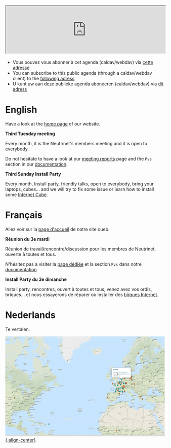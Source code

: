<!-- TITLE: Agenda -->
<!-- SUBTITLE: Meetings, Réunions, Samenkomst, Install Parties, enz. -->

<iframe width="100%" src="https://files.neutrinet.be/index.php/apps/calendar/embed/375V4JSNHTU04NXL"></iframe>

  * Vous pouvez vous abonner à cet agenda (caldav/webdav) via [cette adresse](webcal://files.neutrinet.be/remote.php/dav/public-calendars/375V4JSNHTU04NXL?export)
  * You can subscribe to this public agenda (through a caldav/webdav client) to the [following adress](webcal://files.neutrinet.be/remote.php/dav/public-calendars/375V4JSNHTU04NXL?export)
  * U kunt uw aan deze publieke agenda aboneeren (caldav/webdav) via [dit adress](webcal://files.neutrinet.be/remote.php/dav/public-calendars/375V4JSNHTU04NXL?export)
# English
Have a look at the [home page](https://neutrinet.be) of our website.

**Third Tuesday meeting**

Every month, it is the Neutrinet's members meeting and it is open to everybody.

Do not hesitate to have a look at our [meeting reports](pvs) page and the `Pvs` section in our [documentation](all).

**Third Sunday Install Party**

Every month, Install party, friendly talks, open to everybody, bring your laptops, cubes… and we will try to fix some issue or learn how to install some [Internet Cube](cube).

# Français
Allez voir sur la [page d'accueil](https://neutrinet.be) de notre site oueb.

**Réunion du 3e mardi**

Réunion de travail/rencontre/discussion pour les membres de Neutrinet, ouverte à toutes et tous.

N'hésitez pas à visiter la [page dédiée](pvs) et la section `Pvs` dans notre [documentation](all).

**Install Party du 3e dimanche**

Install party, rencontres, ouvert à toutes et tous, venez avec vos ordis, briques... et nous essayerons de réparer ou installer des [birques Internet](cube).


# Nederlands
Te vertalen.

[![Diyisp](/uploads/diyisp.jpg "Diyisp"){.align-center}](https://db.ffdn.org/)